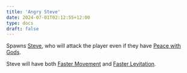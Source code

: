 ```yaml
---
title: 'Angry Steve'
date: 2024-07-01T02:12:55+12:00
type: docs
draft: false
---
```


Spawns [Steve](https://noita.wiki.gg/wiki/Stevari), who will attack the player even if they have [Peace with Gods](https://noita.wiki.gg/wiki/Peace_with_Gods).

Steve will have both [Faster Movement](https://noita.wiki.gg/wiki/Faster_Movement) and [Faster Levitation](https://noita.wiki.gg/wiki/Faster_Levitation).
